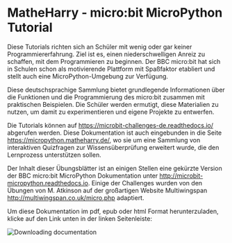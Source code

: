 # MatheHarry - micro:bit MicroPython Tutorial

Diese Tutorials richten sich an Schüler mit wenig oder gar keiner Programmiererfahrung. Ziel ist es, einen niederschwelligen Anreiz zu schaffen, mit dem Programmieren zu beginnen. Der BBC micro:bit hat sich in Schulen schon als motivierende Plattform mit Spaßfaktor etabliert und stellt auch eine MicroPython-Umgebung zur Verfügung.

Diese deutschsprachige Sammlung bietet grundlegende Informationen über die Funktionen und die Programmierung des micro:bit zusammen mit praktischen Beispielen. Die Schüler werden ermutigt, diese Materialien zu nutzen, um damit zu experimentieren und eigene Projekte zu entwerfen.

Die Tutorials können auf <https://microbit-challenges-de.readthedocs.io/> abgerufen werden. Diese Dokumentation ist auch eingebunden
in die Seite <https://micropython.matheharry.de/>, wo sie um eine Sammlung von interaktiven Quizfragen zur Wissensüberprüfung
erweitert wurde, die den Lernprozess unterstützen sollen.

Der Inhalt dieser Übungsblätter ist an einigen Stellen eine gekürzte Version der BBC micro:bit MicroPython Dokumentation unter <http://microbit-micropython.readthedocs.io>.
Einige der Challenges wurden von den Übungen von M. Atkinson auf der großartigen Website Multiwingspan <http://multiwingspan.co.uk/micro.php> adaptiert.

Um diese Dokumentation im pdf, epub oder html Format herunterzuladen, klicke auf den Link unten in der linken Seitenleiste:

![Downloading documentation](sidebar.jpg)
